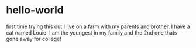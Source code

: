 # hello-world
first time trying this out
I live on a farm with my parents and brother.
I have a cat named Louie.
I am the youngest in my family and the 2nd one thats gone away for college!

